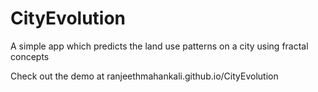 # CityEvolution
A simple app which predicts the land use patterns on a city using fractal concepts

Check out the demo at ranjeethmahankali.github.io/CityEvolution
